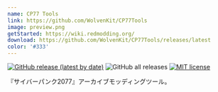 ```yaml
---
name: CP77 Tools
link: https://github.com/WolvenKit/CP77Tools
image: preview.png
getStarted: https://wiki.redmodding.org/
download: https://github.com/WolvenKit/CP77Tools/releases/latest
color: '#333'
---
```

[![GitHub release (latest by date)](https://img.shields.io/github/v/release/rfuzzo/cp77tools?include_prereleases)](https://github.com/rfuzzo/cp77tools/releases)
![GitHub all releases](https://img.shields.io/github/downloads/rfuzzo/cp77tools/total)
[![MIT license](https://img.shields.io/badge/License-MIT-blue.svg)](https://lbesson.mit-license.org/)

『サイバーパンク2077』アーカイブモッディングツール。

